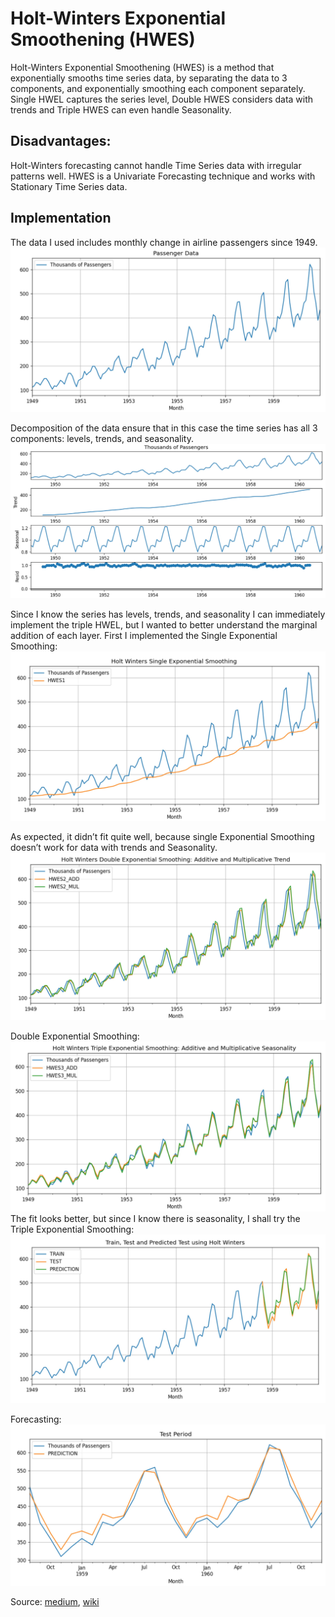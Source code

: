 # Holt-Winters Exponential Smoothening (HWES)
Holt-Winters Exponential Smoothening (HWES) is a method that exponentially smooths time series data, by separating the data to 3 components, and exponentially smoothing each component separately. Single HWEL captures the series level, Double HWES considers data with trends and Triple HWES can even handle Seasonality.

## Disadvantages:
Holt-Winters forecasting cannot handle Time Series data with irregular patterns well.
HWES is a Univariate Forecasting technique and works with Stationary Time Series data.

## Implementation
The data I used includes monthly change in airline passengers since 1949.
![Screenshot](output/1.JPG)

Decomposition of the data ensure that in this case the time series has all 3 components: levels, trends, and seasonality.
![Screenshot](output/2.JPG)

Since I know the series has levels, trends, and seasonality I can immediately implement the triple HWEL, but I wanted to better understand the marginal addition of each layer. First I implemented the Single Exponential Smoothing:
![Screenshot](output/3.JPG)

As expected, it didn’t fit quite well, because single Exponential Smoothing doesn’t work for data with trends and Seasonality.
![Screenshot](output/4.JPG)

Double Exponential Smoothing:
![Screenshot](output/5.JPG)
The fit looks better, but since I know there is seasonality, I shall try the Triple Exponential Smoothing:
![Screenshot](output/6.JPG)

Forecasting:
![Screenshot](output/7.JPG)

Source: [medium](https://medium.com/analytics-vidhya/python-code-on-holt-winters-forecasting-3843808a9873),
[wiki](https://en.wikipedia.org/wiki/Exponential_smoothing#Triple_exponential_smoothing_(Holt_Winters))



